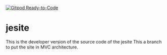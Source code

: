 [![Gitpod Ready-to-Code](https://img.shields.io/badge/Gitpod-Ready--to--Code-blue?logo=gitpod)](https://fb95cea7-3af2-400d-b924-baae3c3c3d4e.ws-eu01.gitpod.io/#/workspace/jesite) 
# jesite
This is the developer version of the source code of the jesite
This a branch to put the site in MVC architecture.
